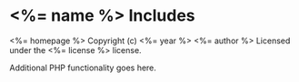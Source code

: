 # <%= name %> Includes #
<%= homepage %>
Copyright (c) <%= year %> <%= author %>
Licensed under the <%= license %> license.

Additional PHP functionality goes here.